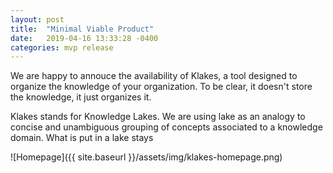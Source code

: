 ```yaml
---
layout: post
title:  "Minimal Viable Product"
date:   2019-04-16 13:33:28 -0400
categories: mvp release
---
```


We are happy to annouce the availability of Klakes, a tool designed to organize the knowledge of your organization. To be clear, it doesn't store the knowledge, it just organizes it.

Klakes stands for Knowledge Lakes. We are using lake as an analogy to concise and unambiguous grouping of concepts associated to a knowledge domain. What is put in a lake stays 

![Homepage]({{ site.baseurl }}/assets/img/klakes-homepage.png)

